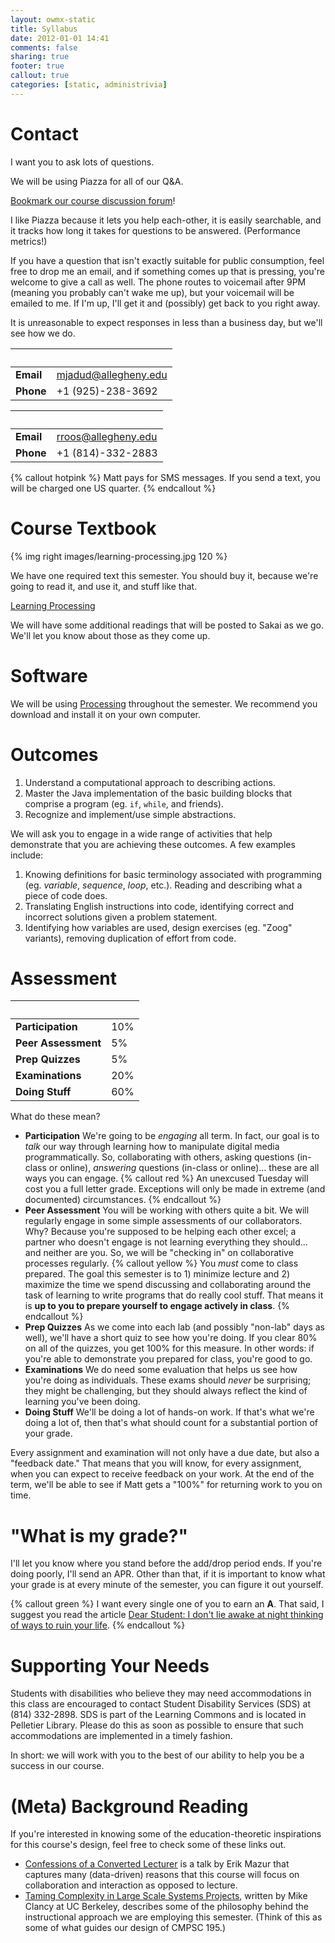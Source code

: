 ```yaml
---
layout: owmx-static
title: Syllabus
date: 2012-01-01 14:41
comments: false
sharing: true
footer: true
callout: true
categories: [static, administrivia]
---
```


# Contact

I want you to ask lots of questions. 

We will be using Piazza for all of our Q&A. 

[Bookmark our course discussion forum](http://piazza.com/class#spring2012/cmpsc195)! 

I like Piazza because it lets you help each-other, it is easily searchable, and it tracks how long it takes for questions to be answered. (Performance metrics!)

If you have a question that isn't exactly suitable for public consumption, feel free to drop me an email, and if something comes up that is pressing, you're welcome to give a call as well. The phone routes to voicemail after 9PM (meaning you probably can't wake me up), but your voicemail will be emailed to me. If I'm up, I'll get it and (possibly) get back to you right away. 

It is unreasonable to expect responses in less than a business day, but we'll see how we do.

&nbsp; | &nbsp;
 -- | :--
**Email** | mjadud@allegheny.edu 
**Phone** | +1 (925)-238-3692

&nbsp; | &nbsp;
-- | :--
**Email** | rroos@allegheny.edu
**Phone** | +1 (814)-332-2883


{% callout hotpink %}
Matt pays for SMS messages. If you send a text, you will be charged one US quarter.
{% endcallout %}

# Course Textbook
{% img right images/learning-processing.jpg 120 %}

We have one required text this semester. You should buy it, because we're going to read it, and use it, and stuff like that.

[Learning Processing](http://www.learningprocessing.com/buy-the-book/)

We will have some additional readings that will be posted to Sakai as we go. We'll let you know about those as they come up.

# Software
We will be using [Processing](http://processing.org) throughout the semester. We recommend you download and install it on your own computer.

# Outcomes

1. Understand a computational approach to describing actions.
1. Master the Java implementation of the basic building blocks that comprise a program (eg. <code>if</code>, <code>while</code>, and friends).
1. Recognize and implement/use simple abstractions.

We will ask you to engage in a wide range of activities that help demonstrate that you are achieving these outcomes. A few examples include:

1. Knowing definitions for basic terminology associated with programming (eg. *variable*, *sequence*, *loop*, etc.). Reading and describing what a piece of code does.
1. Translating English instructions into code, identifying correct and incorrect solutions given a problem statement.
1. Identifying how variables are used, design exercises (eg. "Zoog" variants), removing duplication of effort from code.

# Assessment

&nbsp; | &nbsp;
-- | :--
**Participation** | 10%
**Peer Assessment** | 5%
**Prep Quizzes** | 5%
**Examinations** | 20%
**Doing Stuff** | 60%

What do these mean?

* **Participation** We're going to be *engaging* all term. In fact, our goal is to *talk* our way through learning how to manipulate digital media programmatically. So, collaborating with others, asking questions (in-class or online), *answering* questions (in-class or online)... these are all ways you can engage. 
{% callout red %}
An unexcused Tuesday will cost you a full letter grade. Exceptions will only be made in extreme (and documented) circumstances.
{% endcallout %}
* **Peer Assessment** You will be working with others quite a bit. We will regularly engage in some simple assessments of our collaborators. Why? Because you're supposed to be helping each other excel; a partner who doesn't engage is not learning everything they should... and neither are you. So, we will be "checking in" on collaborative processes regularly.
{% callout yellow %}
You <em>must</em> come to class prepared. The goal this semester is to 1) minimize lecture and 2) maximize the time we spend discussing and collaborating around the task of learning to write programs that do really cool stuff. That means it is <strong>up to you to prepare yourself to engage actively in class</strong>.
{% endcallout %}
* **Prep Quizzes** As we come into each lab (and possibly "non-lab" days as well), we'll have a short quiz to see how you're doing. If you clear 80% on all of the quizzes, you get 100% for this measure. In other words: if you're able to demonstrate you prepared for class, you're good to go. 
* **Examinations** We do need some evaluation that helps us see how you're doing as individuals. These exams should *never* be surprising; they might be challenging, but they should always reflect the kind of learning you've been doing.
* **Doing Stuff** We'll be doing a lot of hands-on work. If that's what we're doing a lot of, then that's what should count for a substantial portion of your grade.

Every assignment and examination will not only have a due date, but also a "feedback date." That means that you will know, for every assignment, when you can expect to receive feedback on your work. At the end of the term, we'll be able to see if Matt gets a "100%" for returning work to you on time.

# "What is my grade?"

I'll let you know where you stand before the add/drop period ends. If you're doing poorly, I'll send an APR. Other than that, if it is important to know what your grade is at every minute of the semester, you can figure it out yourself.

{% callout green %}
I want every single one of you to earn an <strong>A</strong>. That said, I suggest you read the article <a href="http://www.forbes.com/sites/artcarden/2012/01/12/dear-student-i-dont-lie-awake-at-night-thinking-of-ways-to-ruin-your-life/">Dear Student: I don't lie awake at night thinking of ways to ruin your life</a>.
{% endcallout %}

# Supporting Your Needs

Students with disabilities who believe they may need accommodations in this class are encouraged to contact Student Disability Services (SDS) at (814) 332-2898.  SDS is part of the Learning Commons and is located in Pelletier Library.  Please do this as soon as possible to ensure that such accommodations are implemented in a timely fashion.

In short: we will work with you to the best of our ability to help you be a success in our course.

# (Meta) Background Reading

If you're interested in knowing some of the education-theoretic inspirations for this course's design, feel free to check some of these links out.

* [Confessions of a Converted Lecturer](http://www.youtube.com/watch?v=WwslBPj8GgI) is a talk by Erik Mazur that captures many (data-driven) reasons that this course will focus on collaboration and interaction as opposed to lecture.
* [Taming Complexity in Large Scale Systems Projects](http://www.cs.berkeley.edu/~clancy/ucwise/fecs07_lab_centric_2col.pdf), written by Mike Clancy at UC Berkeley, describes some of the philosophy behind the instructional approach we are employing this semester. (Think of this as some of what guides our design of CMPSC 195.)

